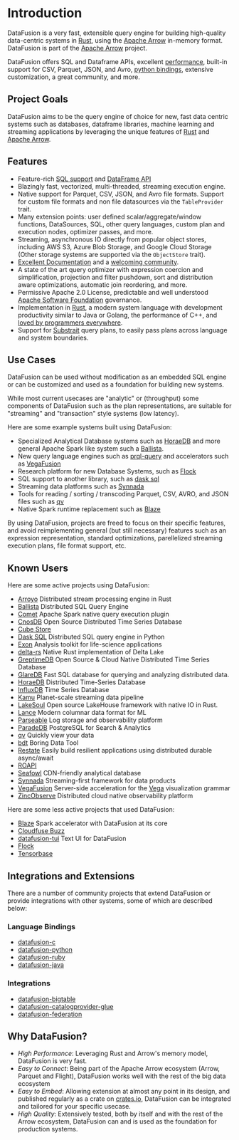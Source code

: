 <!---
  Licensed to the Apache Software Foundation (ASF) under one
  or more contributor license agreements.  See the NOTICE file
  distributed with this work for additional information
  regarding copyright ownership.  The ASF licenses this file
  to you under the Apache License, Version 2.0 (the
  "License"); you may not use this file except in compliance
  with the License.  You may obtain a copy of the License at

    http://www.apache.org/licenses/LICENSE-2.0

  Unless required by applicable law or agreed to in writing,
  software distributed under the License is distributed on an
  "AS IS" BASIS, WITHOUT WARRANTIES OR CONDITIONS OF ANY
  KIND, either express or implied.  See the License for the
  specific language governing permissions and limitations
  under the License.
-->

# Introduction

DataFusion is a very fast, extensible query engine for building
high-quality data-centric systems in [Rust](http://rustlang.org),
using the [Apache Arrow](https://arrow.apache.org) in-memory format.
DataFusion is part of the [Apache Arrow](https://arrow.apache.org/)
project.

DataFusion offers SQL and Dataframe APIs, excellent [performance](https://benchmark.clickhouse.com/), built-in support for CSV, Parquet, JSON, and Avro, [python bindings], extensive customization, a great community, and more.

[python bindings]: https://github.com/apache/arrow-datafusion-python

## Project Goals

DataFusion aims to be the query engine of choice for new, fast
data centric systems such as databases, dataframe libraries, machine
learning and streaming applications by leveraging the unique features
of [Rust](https://www.rust-lang.org/) and [Apache
Arrow](https://arrow.apache.org/).

## Features

- Feature-rich [SQL support](https://arrow.apache.org/datafusion/user-guide/sql/index.html) and [DataFrame API](https://arrow.apache.org/datafusion/user-guide/dataframe.html)
- Blazingly fast, vectorized, multi-threaded, streaming execution engine.
- Native support for Parquet, CSV, JSON, and Avro file formats. Support
  for custom file formats and non file datasources via the `TableProvider` trait.
- Many extension points: user defined scalar/aggregate/window functions, DataSources, SQL,
  other query languages, custom plan and execution nodes, optimizer passes, and more.
- Streaming, asynchronous IO directly from popular object stores, including AWS S3,
  Azure Blob Storage, and Google Cloud Storage (Other storage systems are supported via the
  `ObjectStore` trait).
- [Excellent Documentation](https://docs.rs/datafusion/latest) and a
  [welcoming community](https://arrow.apache.org/datafusion/contributor-guide/communication.html).
- A state of the art query optimizer with expression coercion and
  simplification, projection and filter pushdown, sort and distribution
  aware optimizations, automatic join reordering, and more.
- Permissive Apache 2.0 License, predictable and well understood
  [Apache Software Foundation](https://www.apache.org/) governance.
- Implementation in [Rust](https://www.rust-lang.org/), a modern
  system language with development productivity similar to Java or
  Golang, the performance of C++, and [loved by programmers
  everywhere](https://insights.stackoverflow.com/survey/2021#technology-most-loved-dreaded-and-wanted).
- Support for [Substrait](https://substrait.io/) query plans, to
  easily pass plans across language and system boundaries.

## Use Cases

DataFusion can be used without modification as an embedded SQL
engine or can be customized and used as a foundation for
building new systems.

While most current usecases are "analytic" or (throughput) some
components of DataFusion such as the plan representations, are
suitable for "streaming" and "transaction" style systems (low
latency).

Here are some example systems built using DataFusion:

- Specialized Analytical Database systems such as [HoraeDB] and more general Apache Spark like system such a [Ballista].
- New query language engines such as [prql-query] and accelerators such as [VegaFusion]
- Research platform for new Database Systems, such as [Flock]
- SQL support to another library, such as [dask sql]
- Streaming data platforms such as [Synnada]
- Tools for reading / sorting / transcoding Parquet, CSV, AVRO, and JSON files such as [qv]
- Native Spark runtime replacement such as [Blaze]

By using DataFusion, projects are freed to focus on their specific
features, and avoid reimplementing general (but still necessary)
features such as an expression representation, standard optimizations,
parellelized streaming execution plans, file format support, etc.

## Known Users

Here are some active projects using DataFusion:

 <!-- "Active" means github repositories that had at least one commit in the last 6 months -->

- [Arroyo](https://github.com/ArroyoSystems/arroyo) Distributed stream processing engine in Rust
- [Ballista](https://github.com/apache/arrow-ballista) Distributed SQL Query Engine
- [Comet](https://github.com/apache/arrow-datafusion-comet) Apache Spark native query execution plugin
- [CnosDB](https://github.com/cnosdb/cnosdb) Open Source Distributed Time Series Database
- [Cube Store](https://github.com/cube-js/cube.js/tree/master/rust)
- [Dask SQL](https://github.com/dask-contrib/dask-sql) Distributed SQL query engine in Python
- [Exon](https://github.com/wheretrue/exon) Analysis toolkit for life-science applications
- [delta-rs](https://github.com/delta-io/delta-rs) Native Rust implementation of Delta Lake
- [GreptimeDB](https://github.com/GreptimeTeam/greptimedb) Open Source & Cloud Native Distributed Time Series Database
- [GlareDB](https://github.com/GlareDB/glaredb) Fast SQL database for querying and analyzing distributed data.
- [HoraeDB](https://github.com/apache/incubator-horaedb) Distributed Time-Series Database
- [InfluxDB](https://github.com/influxdata/influxdb) Time Series Database
- [Kamu](https://github.com/kamu-data/kamu-cli/) Planet-scale streaming data pipeline
- [LakeSoul](https://github.com/lakesoul-io/LakeSoul) Open source LakeHouse framework with native IO in Rust.
- [Lance](https://github.com/lancedb/lance) Modern columnar data format for ML
- [Parseable](https://github.com/parseablehq/parseable) Log storage and observability platform
- [ParadeDB](https://github.com/paradedb/paradedb) PostgreSQL for Search & Analytics
- [qv](https://github.com/timvw/qv) Quickly view your data
- [bdt](https://github.com/andygrove/bdt) Boring Data Tool
- [Restate](https://github.com/restatedev) Easily build resilient applications using distributed durable async/await
- [ROAPI](https://github.com/roapi/roapi)
- [Seafowl](https://github.com/splitgraph/seafowl) CDN-friendly analytical database
- [Synnada](https://synnada.ai/) Streaming-first framework for data products
- [VegaFusion](https://vegafusion.io/) Server-side acceleration for the [Vega](https://vega.github.io/) visualization grammar
- [ZincObserve](https://github.com/zinclabs/zincobserve) Distributed cloud native observability platform

Here are some less active projects that used DataFusion:

- [Blaze](https://github.com/blaze-init/blaze) Spark accelerator with DataFusion at its core
- [Cloudfuse Buzz](https://github.com/cloudfuse-io/buzz-rust)
- [datafusion-tui](https://github.com/datafusion-contrib/datafusion-tui) Text UI for DataFusion
- [Flock](https://github.com/flock-lab/flock)
- [Tensorbase](https://github.com/tensorbase/tensorbase)

[ballista]: https://github.com/apache/arrow-ballista
[blaze]: https://github.com/blaze-init/blaze
[cloudfuse buzz]: https://github.com/cloudfuse-io/buzz-rust
[cnosdb]: https://github.com/cnosdb/cnosdb
[cube store]: https://github.com/cube-js/cube.js/tree/master/rust
[dask sql]: https://github.com/dask-contrib/dask-sql
[datafusion-tui]: https://github.com/datafusion-contrib/datafusion-tui
[delta-rs]: https://github.com/delta-io/delta-rs
[flock]: https://github.com/flock-lab/flock
[kamu]: https://github.com/kamu-data/kamu-cli
[greptime db]: https://github.com/GreptimeTeam/greptimedb
[horaedb]: https://github.com/apache/incubator-horaedb
[influxdb]: https://github.com/influxdata/influxdb
[parseable]: https://github.com/parseablehq/parseable
[prql-query]: https://github.com/prql/prql-query
[qv]: https://github.com/timvw/qv
[roapi]: https://github.com/roapi/roapi
[seafowl]: https://github.com/splitgraph/seafowl
[synnada]: https://synnada.ai/
[tensorbase]: https://github.com/tensorbase/tensorbase
[vegafusion]: https://vegafusion.io/
[zincobserve]: https://github.com/zinclabs/zincobserve "if you know of another project, please submit a PR to add a link!"

## Integrations and Extensions

There are a number of community projects that extend DataFusion or
provide integrations with other systems, some of which are described below:

### Language Bindings

- [datafusion-c](https://github.com/datafusion-contrib/datafusion-c)
- [datafusion-python](https://github.com/apache/arrow-datafusion-python)
- [datafusion-ruby](https://github.com/datafusion-contrib/datafusion-ruby)
- [datafusion-java](https://github.com/datafusion-contrib/datafusion-java)

### Integrations

- [datafusion-bigtable](https://github.com/datafusion-contrib/datafusion-bigtable)
- [datafusion-catalogprovider-glue](https://github.com/datafusion-contrib/datafusion-catalogprovider-glue)
- [datafusion-federation](https://github.com/datafusion-contrib/datafusion-federation)

## Why DataFusion?

- _High Performance_: Leveraging Rust and Arrow's memory model, DataFusion is very fast.
- _Easy to Connect_: Being part of the Apache Arrow ecosystem (Arrow, Parquet and Flight), DataFusion works well with the rest of the big data ecosystem
- _Easy to Embed_: Allowing extension at almost any point in its design, and published regularly as a crate on [crates.io](http://crates.io), DataFusion can be integrated and tailored for your specific usecase.
- _High Quality_: Extensively tested, both by itself and with the rest of the Arrow ecosystem, DataFusion can and is used as the foundation for production systems.
